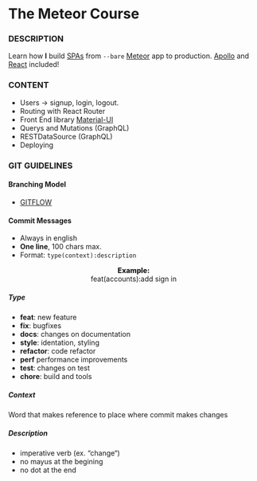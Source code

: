 # The Meteor Course

### DESCRIPTION

Learn how **I** build [SPAs](https://en.wikipedia.org/wiki/Single-page_application) from `--bare` [Meteor](https://www.meteor.com) app to production. [Apollo](https://www.apollographql.com) and [React](https://www.reactjs.org) included!

### CONTENT

- Users -> signup, login, logout.
- Routing with React Router
- Front End library [Material-UI](https://www.material-ui.com)
- Querys and Mutations (GraphQL)
- RESTDataSource (GraphQL)
- Deploying

### GIT GUIDELINES

#### Branching Model

- [GITFLOW](https://datasift.github.io/gitflow/IntroducingGitFlow.html)

#### Commit Messages

- Always in english
- **One line**, 100 chars max.
- Format: `type(context):description`

<p align="center"><span style="font-weight: 800">Example:</span></br>feat(accounts):add sign in</p>

##### Type

- **feat**: new feature
- **fix**: bugfixes
- **docs**: changes on documentation
- **style**: identation, styling
- **refactor**: code refactor
- **perf** performance improvements
- **test**: changes on test
- **chore**: build and tools

##### Context

Word that makes reference to place where commit makes changes

##### Description

- imperative verb (ex. “change“)
- no mayus at the begining
- no dot at the end
